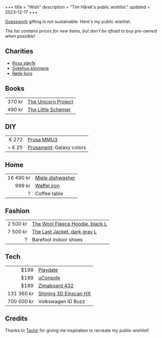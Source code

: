 +++
title = "Wish"
description = "Tim Hårek's public wishlist."
updated = 2023-12-17
+++

[Guesswork](https://en.wiktionary.org/wiki/guesswork) gifting is not
sustainable. Here's my public wishlist.

_The list contains prices for new items, but don't be afraid to buy pre-owned
when possible!_

## Charities

- [Rosa sløyfe](https://rosasloyfe.no/)
- [Sykehus klovnene](https://www.sykehusklovnene.no/)
- [Røde kors](https://www.rodekors.no/)

## Books

|        |                                                                                                                          |
| -----: | :----------------------------------------------------------------------------------------------------------------------- |
| 370 kr | [The Unicorn Project](https://www.norli.no/boker/skjonnlitteratur/romaner/engelske-romaner/the-unicorn-project)          |
| 490 kr | [The Little Schemer](https://www.norli.no/boker/fagboker/data-og-informasjonsteknologi/programmering/the-little-schemer) |

## DIY

|        |                                                                                                                                                 |
| -----: | :---------------------------------------------------------------------------------------------------------------------------------------------- |
|  € 272 | [Prusa MMU3](https://www.prusa3d.com/product/original-prusa-mmu3-upgrade-kit-for-mk4-2/)                                                        |
| ~ € 25 | [Prusament](https://www.prusa3d.com/category/pla/?filters=%7B%22brands%22%3A%5B%2224824bd8-0ec7-4cc5-aea4-c3ac7c16e2d0%22%5D%7D): Galaxy colors |

## Home

|           |                                                                                                                                                                                               |
| --------: | :-------------------------------------------------------------------------------------------------------------------------------------------------------------------------------------------- |
| 16 490 kr | [Miele dishwasher](https://www.komplett.no/product/1197120/hvitevarer/oppvaskmaskin/miele-g-7277-scvi-xxl-integrert-oppvaskmaskin?channable=01e1fe696400313139373132307a&_Home_White_goods=#) |
|    999 kr | [Waffel iron](https://www.kitchn.no/kjokken/kjokkenapparater/vaffeljern/wilfa-bell-was-623-vaffeljern-enkelt-6-hjerter/)                                                                      |
|         ? | Coffee table                                                                                                                                                                                  |

<!--
## Art

|     |     |
| --: | :-- |
|   0 | hei |
-->

## Fashion

|          |                                                                                                                                  |
| -------: | :------------------------------------------------------------------------------------------------------------------------------- |
| 2 500 kr | [The Wool Fleece Hoodie, black L](https://www.northernplayground.no/nb/shop/the-wool-fleece-hoodie?fit=men&size=L&color=C000000) |
| 7 500 kr | [The Last Jacket, dark gray L](https://www.northernplayground.no/nb/shop/the-last-jacket?fit=men&color=C464646&size=L)           |
|        ? | Barefoot indoor shoes                                                                                                            |

## Tech

|            |                                                                                                           |
| ---------: | :-------------------------------------------------------------------------------------------------------- |
|       $199 | [Playdate](https://shop.play.date/)                                                                       |
|       $189 | [uConsole](https://www.clockworkpi.com/product-page/uconsole-kit-rpi-cm4-lite)                            |
|       $189 | [Zimaboard 432](https://shop.zimaboard.com/products/zimaboard-single-board-server?variant=39283928432838) |
| 131 360 kr | [Shining 3D Einscan HX](https://3dnet.no/collections/3d-scanner/products/shining-3d-einscan-hx)           |
| 700 000 kr | Volkswagen ID Buzz                                                                                        |

## Credits

Thanks to [Taylor](https://taylor.town/wish-manifesto) for giving me inspiration
to recreate my public wishlist!
